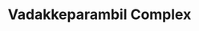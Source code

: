 ---
title: "Vadakkeparambil Complex"
url: /ettumanooer-kerala/vadakkeparambil-complex/
shop: Einkaufszentrum
---